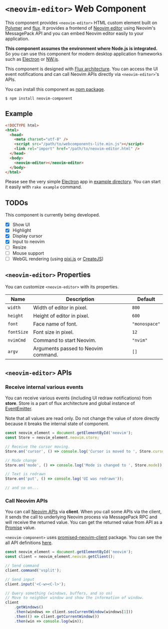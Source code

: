 `<neovim-editor>` Web Component
===============================

This component provides `<neovim-editor>` HTML custom element built on [Polymer](https://github.com/Polymer/polymer) and [flux](https://github.com/facebook/flux).
It provides a frontend of [Neovim editor](https://github.com/neovim/neovim) using Neovim's MessagePack API and you can embed Neovim editor easily to your application.

**This component assumes the environment where Node.js is integrated.**
So you can use this component for modern desktop application frameworks such as [Electron](https://github.com/atom/electron) or [NW.js](https://github.com/nwjs/nw.js).

This component is designed with [Flux architecture](https://facebook.github.io/flux/docs/overview.html).
You can access the UI event notifications and can call Neovim APIs directly via `<neovim-editor>`'s APIs.

<!-- TODO: Screen shot here -->

You can install this component as [npm package](https://www.npmjs.com/package/neovim-component).

```
$ npm install neovim-component
```

## Example

```html
<!DOCTYPE html>
<html>
  <head>
    <meta charset="utf-8" />
    <script src="/path/to/webcomponents-lite.min.js"></script>
    <link rel="import" href="/path/to/neovim-editor.html" />
  </head>
  <body>
    <neovim-editor></neovim-editor>
  </body>
</html>
```

Please see the very simple [Electron](https://github.com/atom/electron) app in [example directory](/example).  You can start it easily with `rake example` command.

## TODOs

This component is currently being developed.

- [x] Show UI
- [x] Highlight
- [x] Display cursor
- [x] Input to neovim
- [ ] Resize
- [ ] Mouse support
- [ ] WebGL rendering (using [pixi.js](http://www.pixijs.com/) or [CreateJS](http://www.createjs.com/))

## `<neovim-editor>` Properties

You can customize `<neovim-editor>` with its properties.

| Name       | Description                         | Default       |
| ---------- | ----------------------------------- | ------------- |
| `width`    | Width of editor in pixel.           | `800`         |
| `height`   | Height of editor in pixel.          | `600`         |
| `font`     | Face name of font.                  | `"monospace"` |
| `fontSize` | Font size in pixel.                 | `12`          |
| `nvimCmd`  | Command to start Neovim.            | `"nvim"`      |
| `argv`     | Arguments passed to Neovim command. | `[]`          |

## `<neovim-editor>` APIs

### Receive internal various events

You can receive various events (including UI redraw notifications) from **store**.
Store is a part of flux architecture and global instance of [EventEmitter](https://nodejs.org/api/events.html).

Note that all values are read only.  Do not change the value of store directly because it breaks the internal state of component.

```javascript
const neovim_element = document.getElementById('neovim');
const Store = neovim_element.neovim.store;

// Receive the cursor moving.
Store.on('cursor', () => console.log('Cursor is moved to ', Store.cursor));

// Mode change
Store.on('mode', () => console.log('Mode is changed to ', Store.mode));

// Text is redrawn
Store.on('put', () => console.log('UI was redrawn'));

// and so on...
```

### Call Neovim APIs

You can call [Neovim APIs](https://neovim.io/doc/user/msgpack_rpc.html#msgpack-rpc-api) via **client**.
When you call some APIs via the client, it sends the call to underlying Neovim process via MessagePack RPC and will receive the returned value.
You can get the returned value from API as a [Promise](https://developer.mozilla.org/en-US/docs/Web/JavaScript/Reference/Global_Objects/Promise) value.

`<neovim-component>` uses [promised-neovim-client](https://github.com/rhysd/promised-neovim-client) package.
You can see the all API definitions [here](https://github.com/rhysd/promised-neovim-client/blob/promisified/index.d.ts).

```javascript
const neovim_element = document.getElementById('neovim');
const client = neovim_element.neovim.getClient();

// Send command
client.command('vsplit');

// Send input
client.input('<C-w><C-l>');

// Query something (windows, buffers, and so on)
// Move to neighbor window and show the information of window.
client
    .getWindows()
    .then(windows => client.secCurrentWindow(windows[1]))
    .then(() => client.getCurrentWindow())
    .then(win => console.log(win));
```

